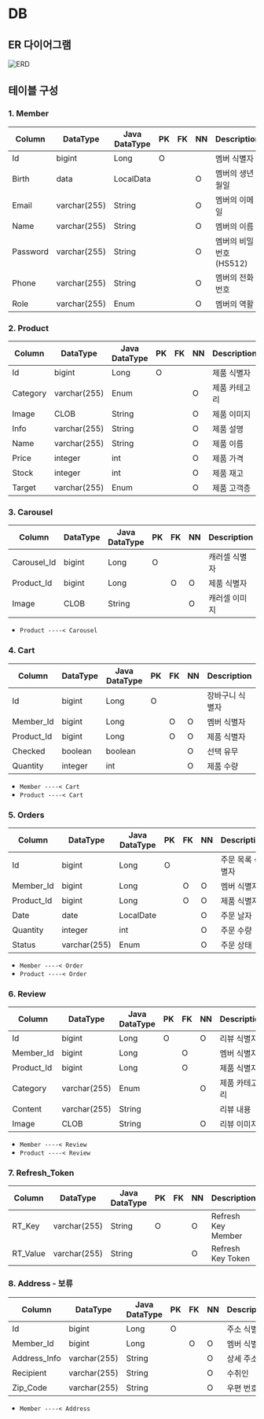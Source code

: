 # DB

## ER 다이어그램

![ERD](https://user-images.githubusercontent.com/74192619/228433185-423b2fcd-8718-4932-a436-8f7efcb74365.png)

## 테이블 구성

### 1. Member

| Column   | DataType     | Java DataType | PK  | FK  | NN  | Description             |
| -------- | ------------ | ------------- | --- | --- | --- | ----------------------- |
| Id       | bigint       | Long          | O   |     |     | 멤버 식별자             |
| Birth    | data         | LocalData     |     |     | O   | 멤버의 생년 월일        |
| Email    | varchar(255) | String        |     |     | O   | 멤버의 이메일           |
| Name     | varchar(255) | String        |     |     | O   | 멤버의 이름             |
| Password | varchar(255) | String        |     |     | O   | 멤버의 비밀번호 (HS512) |
| Phone    | varchar(255) | String        |     |     | O   | 멤버의 전화번호         |
| Role     | varchar(255) | Enum          |     |     | O   | 멤버의 역활             |

### 2. Product

| Column   | DataType     | Java DataType | PK  | FK  | NN  | Description   |
| -------- | ------------ | ------------- | --- | --- | --- | ------------- |
| Id       | bigint       | Long          | O   |     |     | 제품 식별자   |
| Category | varchar(255) | Enum          |     |     | O   | 제품 카테고리 |
| Image    | CLOB         | String        |     |     | O   | 제품 이미지   |
| Info     | varchar(255) | String        |     |     | O   | 제품 설명     |
| Name     | varchar(255) | String        |     |     | O   | 제품 이름     |
| Price    | integer      | int           |     |     | O   | 제품 가격     |
| Stock    | integer      | int           |     |     | O   | 제품 재고     |
| Target   | varchar(255) | Enum          |     |     | O   | 제품 고객층   |

### 3. Carousel

| Column      | DataType | Java DataType | PK  | FK  | NN  | Description   |
| ----------- | -------- | ------------- | --- | --- | --- | ------------- |
| Carousel_Id | bigint   | Long          | O   |     |     | 캐러셀 식별자 |
| Product_Id  | bigint   | Long          |     | O   | O   | 제품 식별자   |
| Image       | CLOB     | String        |     |     | O   | 캐러셀 이미지 |

- `Product ----< Carousel`

### 4. Cart

| Column     | DataType | Java DataType | PK  | FK  | NN  | Description     |
| ---------- | -------- | ------------- | --- | --- | --- | --------------- |
| Id         | bigint   | Long          | O   |     |     | 장바구니 식별자 |
| Member_Id  | bigint   | Long          |     | O   | O   | 멤버 식별자     |
| Product_Id | bigint   | Long          |     | O   | O   | 제품 식별자     |
| Checked    | boolean  | boolean       |     |     | O   | 선택 유무       |
| Quantity   | integer  | int           |     |     | O   | 제품 수량       |

- `Member ----< Cart`
- `Product ----< Cart`

### 5. Orders

| Column     | DataType     | Java DataType | PK  | FK  | NN  | Description      |
| ---------- | ------------ | ------------- | --- | --- | --- | ---------------- |
| Id         | bigint       | Long          | O   |     |     | 주문 목록 식별자 |
| Member_Id  | bigint       | Long          |     | O   | O   | 멤버 식별자      |
| Product_Id | bigint       | Long          |     | O   | O   | 제품 식별자      |
| Date       | date         | LocalDate     |     |     | O   | 주문 날자        |
| Quantity   | integer      | int           |     |     | O   | 주문 수량        |
| Status     | varchar(255) | Enum          |     |     | O   | 주문 상태        |

- `Member ----< Order`
- `Product ----< Order`

### 6. Review

| Column     | DataType     | Java DataType | PK  | FK  | NN  | Description   |
| ---------- | ------------ | ------------- | --- | --- | --- | ------------- |
| Id         | bigint       | Long          | O   |     | O   | 리뷰 식별자   |
| Member_Id  | bigint       | Long          |     | O   |     | 멤버 식별자   |
| Product_Id | bigint       | Long          |     | O   |     | 제품 식별자   |
| Category   | varchar(255) | Enum          |     |     | O   | 제품 카테고리 |
| Content    | varchar(255) | String        |     |     |     | 리뷰 내용     |
| Image      | CLOB         | String        |     |     | O   | 리뷰 이미지   |

- `Member ----< Review`
- `Product ----< Review`

### 7. Refresh_Token

| Column   | DataType     | Java DataType | PK  | FK  | NN  | Description        |
| -------- | ------------ | ------------- | --- | --- | --- | ------------------ |
| RT_Key   | varchar(255) | String        | O   |     | O   | Refresh Key Member |
| RT_Value | varchar(255) | String        |     |     | O   | Refresh Key Token  |

### 8. Address - 보류

| Column       | DataType     | Java DataType | PK  | FK  | NN  | Description |
| ------------ | ------------ | ------------- | --- | --- | --- | ----------- |
| Id           | bigint       | Long          | O   |     |     | 주소 식별자 |
| Member_Id    | bigint       | Long          |     | O   | O   | 멤버 식별자 |
| Address_Info | varchar(255) | String        |     |     | O   | 상세 주소   |
| Recipient    | varchar(255) | String        |     |     | O   | 수취인      |
| Zip_Code     | varchar(255) | String        |     |     | O   | 우편 번호   |

- `Member ----< Address`

